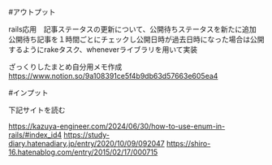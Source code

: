 #アウトプット

rails応用　記事ステータスの更新について、公開待ちステータスを新たに追加
公開待ち記事を１時間ごとにチェックし公開日時が過去日時になった場合は公開するようにrakeタスク、wheneverライブラリを用いて実装

ざっくりしたまとめ自分用メモ作成　https://www.notion.so/9a108391ce5f4b9db63d57663e605ea4

#インプット

下記サイトを読む　　

https://kazuya-engineer.com/2024/06/30/how-to-use-enum-in-rails/#index_id4
https://study-diary.hatenadiary.jp/entry/2020/10/09/092047
https://shiro-16.hatenablog.com/entry/2015/02/17/000715
